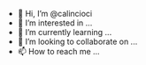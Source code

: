- 👋 Hi, I’m @calincioci
- 👀 I’m interested in ...
- 🌱 I’m currently learning ...
- 💞️ I’m looking to collaborate on ...
- 📫 How to reach me ...

<!---
calincioci/calincioci is a ✨ special ✨ repository because its `README.md` (this file) appears on your GitHub profile.
You can click the Preview link to take a look at your changes.
--->
